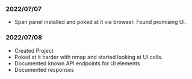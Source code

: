 ### 2022/07/07

- Span panel installed and poked at it via browser. Found promising UI.

### 2022/07/08

- Created Project
- Poked at it harder with nmap and started looking at UI calls.
- Documented known API endpoints for UI elements
- Documented responses
